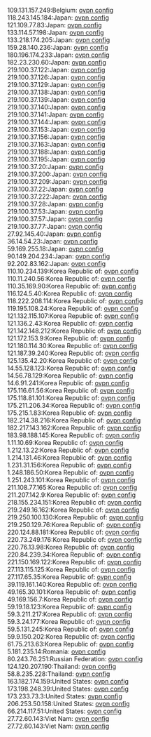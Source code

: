 109.131.157.249:Belgium: [ovpn config](vpn/109_131_157_249.ovpn)  
118.243.145.184:Japan: [ovpn config](vpn/118_243_145_184.ovpn)  
121.109.77.83:Japan: [ovpn config](vpn/121_109_77_83.ovpn)  
133.114.57.198:Japan: [ovpn config](vpn/133_114_57_198.ovpn)  
133.218.174.205:Japan: [ovpn config](vpn/133_218_174_205.ovpn)  
159.28.140.236:Japan: [ovpn config](vpn/159_28_140_236.ovpn)  
180.196.174.233:Japan: [ovpn config](vpn/180_196_174_233.ovpn)  
182.23.230.60:Japan: [ovpn config](vpn/182_23_230_60.ovpn)  
219.100.37.122:Japan: [ovpn config](vpn/219_100_37_122.ovpn)  
219.100.37.126:Japan: [ovpn config](vpn/219_100_37_126.ovpn)  
219.100.37.129:Japan: [ovpn config](vpn/219_100_37_129.ovpn)  
219.100.37.138:Japan: [ovpn config](vpn/219_100_37_138.ovpn)  
219.100.37.139:Japan: [ovpn config](vpn/219_100_37_139.ovpn)  
219.100.37.140:Japan: [ovpn config](vpn/219_100_37_140.ovpn)  
219.100.37.141:Japan: [ovpn config](vpn/219_100_37_141.ovpn)  
219.100.37.144:Japan: [ovpn config](vpn/219_100_37_144.ovpn)  
219.100.37.153:Japan: [ovpn config](vpn/219_100_37_153.ovpn)  
219.100.37.156:Japan: [ovpn config](vpn/219_100_37_156.ovpn)  
219.100.37.163:Japan: [ovpn config](vpn/219_100_37_163.ovpn)  
219.100.37.188:Japan: [ovpn config](vpn/219_100_37_188.ovpn)  
219.100.37.195:Japan: [ovpn config](vpn/219_100_37_195.ovpn)  
219.100.37.20:Japan: [ovpn config](vpn/219_100_37_20.ovpn)  
219.100.37.200:Japan: [ovpn config](vpn/219_100_37_200.ovpn)  
219.100.37.209:Japan: [ovpn config](vpn/219_100_37_209.ovpn)  
219.100.37.22:Japan: [ovpn config](vpn/219_100_37_22.ovpn)  
219.100.37.222:Japan: [ovpn config](vpn/219_100_37_222.ovpn)  
219.100.37.28:Japan: [ovpn config](vpn/219_100_37_28.ovpn)  
219.100.37.53:Japan: [ovpn config](vpn/219_100_37_53.ovpn)  
219.100.37.57:Japan: [ovpn config](vpn/219_100_37_57.ovpn)  
219.100.37.77:Japan: [ovpn config](vpn/219_100_37_77.ovpn)  
27.92.145.40:Japan: [ovpn config](vpn/27_92_145_40.ovpn)  
36.14.54.23:Japan: [ovpn config](vpn/36_14_54_23.ovpn)  
59.169.255.18:Japan: [ovpn config](vpn/59_169_255_18.ovpn)  
90.149.204.234:Japan: [ovpn config](vpn/90_149_204_234.ovpn)  
92.202.83.162:Japan: [ovpn config](vpn/92_202_83_162.ovpn)  
110.10.234.139:Korea Republic of: [ovpn config](vpn/110_10_234_139.ovpn)  
110.11.240.56:Korea Republic of: [ovpn config](vpn/110_11_240_56.ovpn)  
110.35.169.90:Korea Republic of: [ovpn config](vpn/110_35_169_90.ovpn)  
116.124.5.40:Korea Republic of: [ovpn config](vpn/116_124_5_40.ovpn)  
118.222.208.114:Korea Republic of: [ovpn config](vpn/118_222_208_114.ovpn)  
119.195.108.24:Korea Republic of: [ovpn config](vpn/119_195_108_24.ovpn)  
121.132.115.107:Korea Republic of: [ovpn config](vpn/121_132_115_107.ovpn)  
121.136.2.43:Korea Republic of: [ovpn config](vpn/121_136_2_43.ovpn)  
121.142.148.212:Korea Republic of: [ovpn config](vpn/121_142_148_212.ovpn)  
121.172.153.9:Korea Republic of: [ovpn config](vpn/121_172_153_9.ovpn)  
121.180.114.30:Korea Republic of: [ovpn config](vpn/121_180_114_30.ovpn)  
121.187.39.240:Korea Republic of: [ovpn config](vpn/121_187_39_240.ovpn)  
125.135.42.20:Korea Republic of: [ovpn config](vpn/125_135_42_20.ovpn)  
14.55.128.123:Korea Republic of: [ovpn config](vpn/14_55_128_123.ovpn)  
14.56.78.129:Korea Republic of: [ovpn config](vpn/14_56_78_129.ovpn)  
14.6.91.241:Korea Republic of: [ovpn config](vpn/14_6_91_241.ovpn)  
175.116.61.56:Korea Republic of: [ovpn config](vpn/175_116_61_56.ovpn)  
175.118.81.101:Korea Republic of: [ovpn config](vpn/175_118_81_101.ovpn)  
175.211.206.34:Korea Republic of: [ovpn config](vpn/175_211_206_34.ovpn)  
175.215.1.83:Korea Republic of: [ovpn config](vpn/175_215_1_83.ovpn)  
182.214.38.216:Korea Republic of: [ovpn config](vpn/182_214_38_216.ovpn)  
182.217.143.162:Korea Republic of: [ovpn config](vpn/182_217_143_162.ovpn)  
183.98.188.145:Korea Republic of: [ovpn config](vpn/183_98_188_145.ovpn)  
1.11.10.69:Korea Republic of: [ovpn config](vpn/1_11_10_69.ovpn)  
1.212.13.22:Korea Republic of: [ovpn config](vpn/1_212_13_22.ovpn)  
1.214.131.46:Korea Republic of: [ovpn config](vpn/1_214_131_46.ovpn)  
1.231.31.156:Korea Republic of: [ovpn config](vpn/1_231_31_156.ovpn)  
1.248.186.50:Korea Republic of: [ovpn config](vpn/1_248_186_50.ovpn)  
1.251.243.101:Korea Republic of: [ovpn config](vpn/1_251_243_101.ovpn)  
211.108.77.165:Korea Republic of: [ovpn config](vpn/211_108_77_165.ovpn)  
211.207.142.9:Korea Republic of: [ovpn config](vpn/211_207_142_9.ovpn)  
218.155.234.151:Korea Republic of: [ovpn config](vpn/218_155_234_151.ovpn)  
219.249.16.162:Korea Republic of: [ovpn config](vpn/219_249_16_162.ovpn)  
219.250.100.130:Korea Republic of: [ovpn config](vpn/219_250_100_130.ovpn)  
219.250.129.76:Korea Republic of: [ovpn config](vpn/219_250_129_76.ovpn)  
220.124.88.181:Korea Republic of: [ovpn config](vpn/220_124_88_181.ovpn)  
220.73.249.176:Korea Republic of: [ovpn config](vpn/220_73_249_176.ovpn)  
220.76.13.98:Korea Republic of: [ovpn config](vpn/220_76_13_98.ovpn)  
220.84.239.34:Korea Republic of: [ovpn config](vpn/220_84_239_34.ovpn)  
221.150.169.122:Korea Republic of: [ovpn config](vpn/221_150_169_122.ovpn)  
27.113.115.125:Korea Republic of: [ovpn config](vpn/27_113_115_125.ovpn)  
27.117.65.35:Korea Republic of: [ovpn config](vpn/27_117_65_35.ovpn)  
39.119.161.140:Korea Republic of: [ovpn config](vpn/39_119_161_140.ovpn)  
49.165.30.101:Korea Republic of: [ovpn config](vpn/49_165_30_101.ovpn)  
49.169.156.7:Korea Republic of: [ovpn config](vpn/49_169_156_7.ovpn)  
59.19.18.123:Korea Republic of: [ovpn config](vpn/59_19_18_123.ovpn)  
59.3.211.217:Korea Republic of: [ovpn config](vpn/59_3_211_217.ovpn)  
59.3.24.177:Korea Republic of: [ovpn config](vpn/59_3_24_177.ovpn)  
59.5.131.245:Korea Republic of: [ovpn config](vpn/59_5_131_245.ovpn)  
59.9.150.202:Korea Republic of: [ovpn config](vpn/59_9_150_202.ovpn)  
61.75.213.63:Korea Republic of: [ovpn config](vpn/61_75_213_63.ovpn)  
5.181.235.14:Romania: [ovpn config](vpn/5_181_235_14.ovpn)  
80.243.76.251:Russian Federation: [ovpn config](vpn/80_243_76_251.ovpn)  
124.120.207.190:Thailand: [ovpn config](vpn/124_120_207_190.ovpn)  
58.8.235.228:Thailand: [ovpn config](vpn/58_8_235_228.ovpn)  
163.182.174.159:United States: [ovpn config](vpn/163_182_174_159.ovpn)  
173.198.248.39:United States: [ovpn config](vpn/173_198_248_39.ovpn)  
173.233.73.3:United States: [ovpn config](vpn/173_233_73_3.ovpn)  
206.253.50.158:United States: [ovpn config](vpn/206_253_50_158.ovpn)  
66.214.117.51:United States: [ovpn config](vpn/66_214_117_51.ovpn)  
27.72.60.143:Viet Nam: [ovpn config](vpn/27_72_60_143.ovpn)  
27.72.60.143:Viet Nam: [ovpn config](vpn/27_72_60_143.ovpn)  
